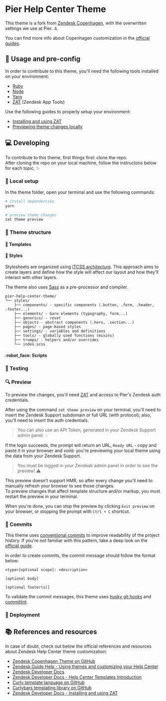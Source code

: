 # Pier Help Center Theme
This theme is a fork from [Zendesk Copenhagen](https://github.com/zendesk/copenhagen_theme), with the overwritten settings we use at Pier. :anchor:

You can find more info about Copenhagen customization in the [official guides](https://support.zendesk.com/hc/en-us/sections/206670747).


## :closed_book: Usage and pre-config
In order to contribute to this theme, you'll need the following tools installed on your environment:
- [Ruby](https://www.ruby-lang.org/pt/)
- [Node](https://nodejs.org/en/)
- [Yarn](https://yarnpkg.com/)
- [ZAT](https://developer.zendesk.com/documentation/apps/zendesk-app-tools-zat/installing-and-using-zat/) (Zendesk App Tools)

Use the following guides to properly setup your environment:
- [Installing and using ZAT](https://developer.zendesk.com/documentation/apps/zendesk-app-tools-zat/installing-and-using-zat/?_ga=2.98217180.278167839.1663181956-2046075260.1663181956)
- [Previewing theme changes locally](https://support.zendesk.com/hc/en-us/articles/4408822095642)


## :computer: Developing
To contribute to this theme, first things first: clone the repo.  
After cloning the repo on your local machine, follow the instructons below for each topic. :sparkles:

### :wrench: Local setup
In the theme folder, open your terminal and use the following commands:
```sh
# install dependencies
yarn

# preview theme changes
zat theme preview
```


### :file_folder: Theme structure

#### :page_facing_up: Templates

#### :art: Styles
Stylesheets are organized using [ITCSS architecture](https://www.xfive.co/blog/itcss-scalable-maintainable-css-architecture/). This approach aims to create layers and define how the style will affect our layout and how they'll interact with other layers.

The theme also uses [Sass](https://sass-lang.com/) as a pre-processor and compiler.

```text
pier-help-center-theme/
└── styles/
    ├── components/ - specific components (.button, .form, .header, .footer...)
    ├── elements/ - bare elements (typography, form...)
    ├── generics/ - reset
    ├── objects - abstract components (.hero, .section...)
    ├── pages/ - page-based styles
    ├── settings/ - variables and definitions
    ├── tools/ - globally used functions (mixins)
    ├── trumps/ - helpers and/or overrides
    └── index.scss
```


#### :robot_face: Scripts


### :microscope: Testing


### :mag: Preview 
To preview the changes, you'll need [ZAT](https://developer.zendesk.com/documentation/apps/zendesk-app-tools-zat/installing-and-using-zat/) and access to Pier's Zendesk auth credentials.

After using the command `zat theme preview` on your terminal, you'll need to insert the Zendesk Support subdomain or full URL (with protocol); also, you'll need to insert the auth credentials.

> You can also use an API Token, generated in your Zendesk Support admin panel. :bulb:

If the login succeeds, the prompt will return an URL, `Ready URL` - copy and paste it in your browser and _voilà_: you're previewing your local theme using the data from your Zendesk Support.

> You must be logged in your Zendesk admin panel in order to see the preview! :warning:

This preview doesn't support HMR, so after every change you'll need to manually refresh your browser to see those changes.  
To preview changes that affect template structure and/or markup, you must restart the preview in your terminal.

When you're done, you can stop the preview by clicking `Exit preview` on your browser, or stopping the prompt with `Ctrl + C` shortcut.

### :postbox: Commits
This theme uses [conventional commits](https://conventionalcommits.org/) to improve readability of the project history. If you're not familiar with this pattern, take a deep look on the [official guide](https://www.conventionalcommits.org/en/v1.0.0/#summary).

In order to create commits, the commit message should follow the format below:
```text
<type>[optional scope]: <description>

[optional body]

[optional footer(s)]
```

To validate the commit messages, this theme uses [husky git hooks](https://github.com/typicode/husky) and [commitlint](https://github.com/conventional-changelog/commitlint).

### :rocket: Deployment


## :books: References and resources
In case of doubt, check out below the official references and resources about Zendesk Help Center theme customization:
- [Zendesk Copenhagen Theme on GitHub](https://github.com/zendesk/copenhagen_theme)
- [Zendesk Guide Help - Using themes and customizing your Help Center](https://support.zendesk.com/hc/en-us/sections/206670747)
- [Zendesk Developer Docs](https://developer.zendesk.com/documentation)
- [Zendesk Developer Docs - Help Center Templates Introduction](https://developer.zendesk.com/documentation/help_center/help-center-templates/introduction)
- [Curly template language on GitHub](https://github.com/zendesk/curly)
- [Curlybars templating library on GitHub](https://github.com/zendesk/curlybars)
- [Zendesk Developer Docs - Installing and using ZAT](https://developer.zendesk.com/documentation/apps/zendesk-app-tools-zat/installing-and-using-zat/)
